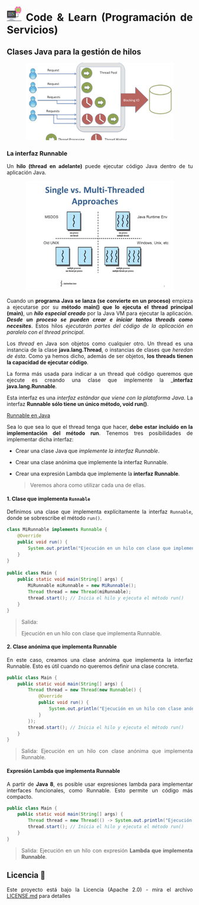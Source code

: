 <div align="justify">

# <img src=../../../images/computer.png width="40"> Code & Learn (Programación de Servicios)

## Clases Java para la gestión de hilos

<div align="center">

<img src=images/threads.png width="400">
</div>

### La interfaz Runnable

Un __hilo (thread en adelante)__ puede ejecutar código Java dentro de tu aplicación Java.

<div align="center">

<img src=images/single-vs-multiThreaded.png width="400">
</div>

Cuando un __programa Java se lanza (se convierte en un proceso)__ empieza a ejecutarse por su __método main() que lo ejecuta el thread principal (main)__, un ___hilo especial creado___ por la Java VM para ejecutar la aplicación. ___Desde un proceso se pueden crear e iniciar tantos threads como necesites___. Estos hilos _ejecutarán partes del código de la aplicación en paralelo con el thread principal_.

Los _thread_ en Java son objetos como cualquier otro. Un thread es una instancia de la clase __java.lang.Thread__, o instancias de clases que _heredan de ésta_. Como ya hemos dicho, además de ser objetos, __los threads tienen la capacidad de ejecutar código__.

La forma más usada para indicar a un thread qué código queremos que ejecute es creando una clase que implemente la ___interfaz java.lang.Runnable__.

Esta interfaz es una _interfaz estándar que viene con la plataforma Java_. La interfaz __Runnable 
sólo tiene un único método, void run()__.

[Runnable en Java](https://docs.oracle.com/en/java/javase/17/docs/api/java.base/java/lang/Runnable.html)

Sea lo que sea lo que el thread tenga que hacer, __debe estar incluido en la implementación del método run__. Tenemos tres posibilidades de implementar dicha interfaz:

- Crear una clase Java que _implemente la interfaz Runnable_.
- Crear una clase anónima que implemente la interfaz Runnable.
- Crear una expresión Lambda que implemente la __interfaz Runnable__.

    > Veremos ahora como utilizar cada una de ellas.

#### 1. Clase que implementa `Runnable`

Definimos una clase que implementa explícitamente la interfaz `Runnable`, donde se sobrescribe el método `run()`.

```java
class MiRunnable implements Runnable {
    @Override
    public void run() {
        System.out.println("Ejecución en un hilo con clase que implementa Runnable.");
    }
}

public class Main {
    public static void main(String[] args) {
        MiRunnable miRunnable = new MiRunnable();
        Thread thread = new Thread(miRunnable);
        thread.start(); // Inicia el hilo y ejecuta el método run()
    }
}
```

>Salida:
>
>Ejecución en un hilo con clase que implementa Runnable.
>

#### 2. Clase anónima que implementa Runnable

En este caso, creamos una clase anónima que implementa la interfaz Runnable. Esto es útil cuando no queremos definir una clase concreta.

```java
public class Main {
    public static void main(String[] args) {
        Thread thread = new Thread(new Runnable() {
            @Override
            public void run() {
                System.out.println("Ejecución en un hilo con clase anónima que implementa Runnable.");
            }
        });
        thread.start(); // Inicia el hilo y ejecuta el método run()
    }
}
```

>Salida: Ejecución en un hilo con clase anónima que implementa Runnable.

#### Expresión Lambda que implementa Runnable

A partir de __Java 8__, es posible usar expresiones lambda para implementar interfaces funcionales, como Runnable. Esto permite un código más compacto.

```java
public class Main {
    public static void main(String[] args) {
        Thread thread = new Thread(() -> System.out.println("Ejecución en un hilo con expresión Lambda que implementa Runnable."));
        thread.start(); // Inicia el hilo y ejecuta el método run()
    }
}
```

>Salida: Ejecución en un hilo con expresión __Lambda que implementa Runnable__.

## Licencia 📄

Este proyecto está bajo la Licencia (Apache 2.0) - mira el archivo [LICENSE.md](../../../LICENSE) para detalles

</div>